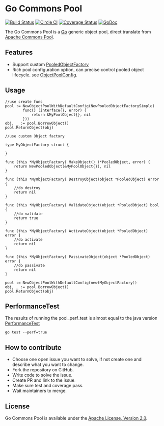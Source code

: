 Go Commons Pool
=====

[![Build Status](https://travis-ci.org/jolestar/go-commons-pool.svg?branch=master)](https://travis-ci.org/jolestar/go-commons-pool)
[![Circle CI](https://circleci.com/gh/jolestar/go-commons-pool.svg?style=svg)](https://circleci.com/gh/jolestar/go-commons-pool)
[![Coverage Status](https://coveralls.io/repos/jolestar/go-commons-pool/badge.svg?branch=master&service=github&_day=201606)](https://coveralls.io/github/jolestar/go-commons-pool?branch=master)
[![GoDoc](http://godoc.org/github.com/jolestar/go-commons-pool?status.svg)](http://godoc.org/github.com/jolestar/go-commons-pool)

The Go Commons Pool is a [Go](http://golang.org/) generic object pool, direct translate from [Apache Commons Pool](https://commons.apache.org/proper/commons-pool/).


Features
-------
* Support custom [PooledObjectFactory](https://godoc.org/github.com/jolestar/go-commons-pool#PooledObjectFactory)
* Rich pool configuration option, can precise control pooled object lifecycle. see [ObjectPoolConfig](https://godoc.org/github.com/jolestar/go-commons-pool#ObjectPoolConfig).

Usage
-------

    //use create func
    pool := NewObjectPoolWithDefaultConfig(NewPooledObjectFactorySimple(
    		func() (interface{}, error) {
    			return &MyPoolObject{}, nil
    		}))
    obj, _ := pool.BorrowObject()
    pool.ReturnObject(obj)
    	
    //use custom Object factory
    
    type MyObjectFactory struct {
    	
    }
    
    func (this *MyObjectFactory) MakeObject() (*PooledObject, error) {
    	return NewPooledObject(&MyPoolObject{}), nil
    }
    
    func (this *MyObjectFactory) DestroyObject(object *PooledObject) error {
    	//do destroy
    	return nil
    }
    
    func (this *MyObjectFactory) ValidateObject(object *PooledObject) bool {
    	//do validate
    	return true
    }
    
    func (this *MyObjectFactory) ActivateObject(object *PooledObject) error {
    	//do activate
    	return nil
    }
    
    func (this *MyObjectFactory) PassivateObject(object *PooledObject) error {
    	//do passivate
    	return nil
    }
    
    pool := NewObjectPoolWithDefaultConfig(new(MyObjectFactory))
    obj, _ := pool.BorrowObject()
    pool.ReturnObject(obj)


PerformanceTest
-------
The results of running the pool_perf_test is almost equal to the java version [PerformanceTest](https://github.com/apache/commons-pool/blob/trunk/src/test/java/org/apache/commons/pool2/performance/PerformanceTest.java)
    
    go test --perf=true

How to contribute
-------
* Choose one open issue you want to solve, if not create one and describe what you want to change.
* Fork the repository on GitHub.
* Write code to solve the issue.
* Create PR and link to the issue.
* Make sure test and coverage pass.
* Wait maintainers to merge.

License
-------

Go Commons Pool is available under the [Apache License, Version 2.0](http://www.apache.org/licenses/LICENSE-2.0.html).
